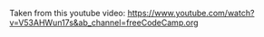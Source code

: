 Taken from this youtube video: https://www.youtube.com/watch?v=V53AHWun17s&ab_channel=freeCodeCamp.org